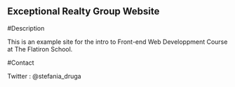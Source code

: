Exceptional Realty Group Website 
---

#Description 

This is an example site for the intro to Front-end Web Developpment Course at The Flatiron School.

#Contact

Twitter : @stefania_druga